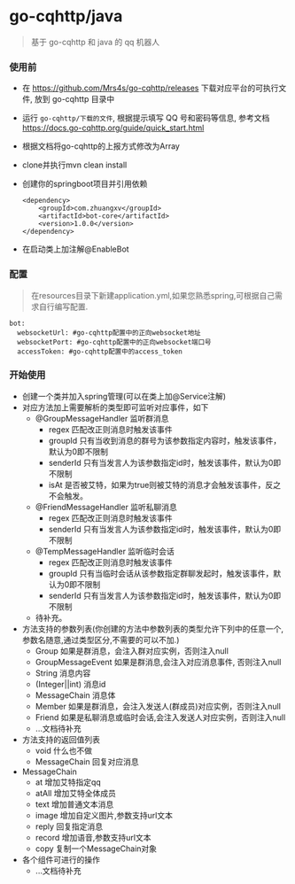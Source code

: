 # go-cqhttp/java

> 基于 go-cqhttp 和 java 的 qq 机器人

### 使用前

- 在 https://github.com/Mrs4s/go-cqhttp/releases 下载对应平台的可执行文件, 放到 go-cqhttp 目录中

- 运行 `go-cqhttp/下载的文件`, 根据提示填写 QQ 号和密码等信息, 参考文档 https://docs.go-cqhttp.org/guide/quick_start.html

- 根据文档将go-cqhttp的上报方式修改为Array

- clone并执行mvn clean install

- 创建你的springboot项目并引用依赖
    ```
    <dependency>
        <groupId>com.zhuangxv</groupId>
        <artifactId>bot-core</artifactId>
        <version>1.0.0</version>
    </dependency>
    ```
- 在启动类上加注解@EnableBot

### 配置

>在resources目录下新建application.yml,如果您熟悉spring,可根据自己需求自行编写配置.

```
bot:
  websocketUrl: #go-cqhttp配置中的正向websocket地址
  websocketPort: #go-cqhttp配置中的正向websocket端口号
  accessToken: #go-cqhttp配置中的access_token
```

### 开始使用

* 创建一个类并加入spring管理(可以在类上加@Service注解)
* 对应方法加上需要解析的类型即可监听对应事件，如下
    * @GroupMessageHandler 监听群消息
        * regex 匹配改正则消息时触发该事件
        * groupId 只有当收到消息的群号为该参数指定内容时，触发该事件，默认为0即不限制
        * senderId 只有当发言人为该参数指定id时，触发该事件，默认为0即不限制
        * isAt 是否被艾特，如果为true则被艾特的消息才会触发该事件，反之不会触发。
    * @FriendMessageHandler 监听私聊消息
        * regex 匹配改正则消息时触发该事件
        * senderId 只有当发言人为该参数指定id时，触发该事件，默认为0即不限制
    * @TempMessageHandler 监听临时会话
        * regex 匹配改正则消息时触发该事件
        * groupId 只有当临时会话从该参数指定群聊发起时，触发该事件，默认为0即不限制
        * senderId 只有当发言人为该参数指定id时，触发该事件，默认为0即不限制
    * 待补充。
* 方法支持的参数列表(你创建的方法中参数列表的类型允许下列中的任意一个,参数名随意,通过类型区分,不需要的可以不加.)
    * Group 如果是群消息，会注入群对应实例，否则注入null
    * GroupMessageEvent 如果是群消息,会注入对应消息事件, 否则注入null
    * String 消息内容
    * (Integer||int) 消息id
    * MessageChain 消息体
    * Member 如果是群消息，会注入发送人(群成员)对应实例，否则注入null
    * Friend 如果是私聊消息或临时会话,会注入发送人对应实例，否则注入null
    * ...文档待补充
* 方法支持的返回值列表
    * void 什么也不做
    * MessageChain 回复对应消息
* MessageChain
    * at 增加艾特指定qq
    * atAll 增加艾特全体成员
    * text 增加普通文本消息
    * image 增加自定义图片,参数支持url文本
    * reply 回复指定消息
    * record 增加语音,参数支持url文本
    * copy 复制一个MessageChain对象
* 各个组件可进行的操作
    * ...文档待补充